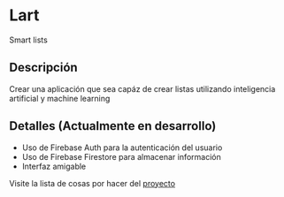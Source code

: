 # Lart
Smart lists

## Descripción
Crear una aplicación que sea capáz de crear listas utilizando inteligencia artificial y machine learning

## Detalles (Actualmente en desarrollo)
* Uso de Firebase Auth para la autenticación del usuario
* Uso de Firebase Firestore para almacenar información
* Interfaz amigable

Visite la lista de cosas por hacer del [proyecto](https://github.com/Delmed26/Lart/projects/1)

